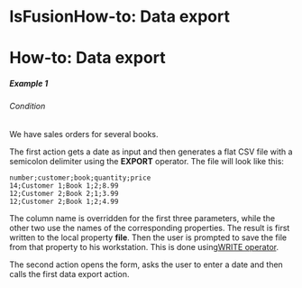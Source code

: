 # lsFusionHow-to: Data export

# How-to: Data export

##### Example 1

###### Condition

We have sales orders for several books.



The first action gets a date as input and then generates a flat CSV file with a semicolon delimiter using the **EXPORT** operator. The file will look like this:

    number;customer;book;quantity;price
    14;Customer 1;Book 1;2;8.99
    12;Customer 2;Book 2;1;3.99
    12;Customer 2;Book 1;2;4.99

The column name is overridden for the first three parameters, while the other two use the names of the corresponding properties. The result is first written to the local property **file**. Then the user is prompted to save the file from that property to his workstation. This is done using[WRITE operator](WRITE_operator.md).

The second action opens the form, asks the user to enter a date and then calls the first data export action.
